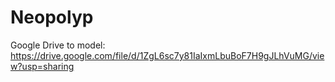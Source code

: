 # Neopolyp
Google Drive to model: https://drive.google.com/file/d/1ZgL6sc7y81IaIxmLbuBoF7H9gJLhVuMG/view?usp=sharing
